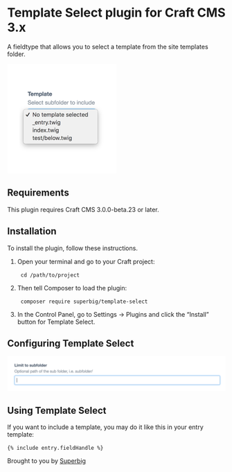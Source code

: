 # Template Select plugin for Craft CMS 3.x

A fieldtype that allows you to select a template from the site templates folder.

![Screenshot](resources/img/field-screenshot.png)

## Requirements

This plugin requires Craft CMS 3.0.0-beta.23 or later.

## Installation

To install the plugin, follow these instructions.

1. Open your terminal and go to your Craft project:

        cd /path/to/project

2. Then tell Composer to load the plugin:

        composer require superbig/template-select

3. In the Control Panel, go to Settings → Plugins and click the “Install” button for Template Select.

## Configuring Template Select

![Subfolder](resources/img/field-config@2x.png)

## Using Template Select

If you want to include a template, you may do it like this in your entry template:

```twig
{% include entry.fieldHandle %}
```

Brought to you by [Superbig](https://superbig.co)
